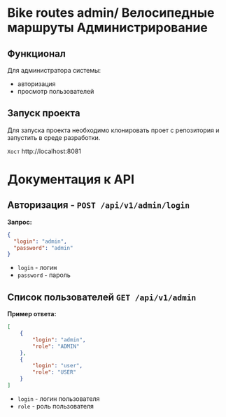 # Bike routes admin/ Велосипедные маршруты Администрирование

## Функционал

Для администратора системы:
-  авторизация
-  просмотр пользователей

## Запуск проекта
Для запуска проекта необходимо клонировать проет с репозитория и запустить в среде разработки.

```Хост``` http://localhost:8081


# Документация к API

## Авторизация - `POST /api/v1/admin/login`

**Запрос:**

```json
{
  "login": "admin",
  "password": "admin"
}
```

* `login` - логин
* `password` - пароль

## Список пользователей `GET /api/v1/admin`

**Пример ответа:**

```json
[
    {
        "login": "admin",
        "role": "ADMIN"
    },
    {
        "login": "user",
        "role": "USER"
    }
]
```

* `login` - логин пользователя
* `role` - роль пользователя
  